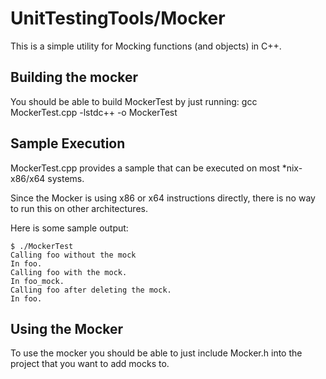 # UnitTestingTools/Mocker

This is a simple utility for Mocking functions (and objects) in C++.

## Building the mocker

You should be able to build MockerTest by just running:
gcc MockerTest.cpp -lstdc++ -o MockerTest

## Sample Execution

MockerTest.cpp provides a sample that can be executed on most *nix-x86/x64 systems.

Since the Mocker is using x86 or x64 instructions directly, there is no way to run this on other architectures.

Here is some sample output:
```
$ ./MockerTest
Calling foo without the mock
In foo.
Calling foo with the mock.
In foo_mock.
Calling foo after deleting the mock.
In foo.
```

## Using the Mocker

To use the mocker you should be able to just include Mocker.h into the project that you want to add mocks to.
